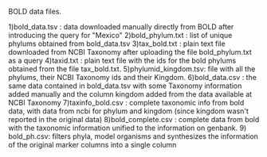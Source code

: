 BOLD data files.

1)bold_data.tsv : data downloaded manually directly from BOLD after introducing the query for "Mexico"
2)bold_phylum.txt : list of unique phylums obtained from bold_data.tsv
3)tax_bold.txt : plain text file downloaded from NCBI Taxonomy after uploading the file bold_phylum.txt as a query 
4)taxid.txt : plain text file with the ids for the bold phylums obtained from the file tax_bold.txt. 
5)phylumid_kingdom.tsv: file with all the phylums, their NCBI Taxonomy ids and their Kingdom. 
6)bold_data.csv : the same data contained in bold_data.tsv with some Taxonomy information added manually and the column kingdom added from the data available at NCBI Taxonomy
7)taxinfo_bold.csv : complete taxonomic info from bold data, with data from ncbi for phylum and kingdom (since kingdom wasn't reported in the original data)
8)bold_complete.csv : complete data from bold with the taxonomic information unified to the information on genbank.
9) bold_ph.csv: filters phyla, model organisms and synthesizes the information of the original marker columns into a single column

